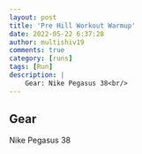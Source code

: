```yaml
---
layout: post
title: 'Pre Hill Workout Warmup'
date: 2022-05-22 6:37:28
author: multishiv19
comments: true
category: [runs]
tags: [Run]
description: |
    Gear: Nike Pegasus 38<br/>
---
```


## Gear
Nike Pegasus 38



<div width='100%' class='strava-embed-placeholder' data-embed-type='activity' data-embed-id='7186885054'></div>
<script src='https://strava-embeds.com/embed.js'></script>
